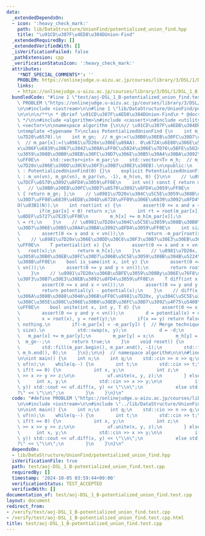 ```yaml
---
data:
  _extendedDependsOn:
  - icon: ':heavy_check_mark:'
    path: lib/DataStructure/UnionFind/potentialized_union_find.hpp
    title: "\u91CD\u307F\u4ED8\u304DUnion-Find"
  _extendedRequiredBy: []
  _extendedVerifiedWith: []
  _isVerificationFailed: false
  _pathExtension: cpp
  _verificationStatusIcon: ':heavy_check_mark:'
  attributes:
    '*NOT_SPECIAL_COMMENTS*': ''
    PROBLEM: https://onlinejudge.u-aizu.ac.jp/courses/library/3/DSL/1/DSL_1_B
    links:
    - https://onlinejudge.u-aizu.ac.jp/courses/library/3/DSL/1/DSL_1_B
  bundledCode: "#line 1 \"test/aoj-DSL_1_B-potentialized_union_find.test.cpp\"\n#define\
    \ PROBLEM \"https://onlinejudge.u-aizu.ac.jp/courses/library/3/DSL/1/DSL_1_B\"\
    \n\n#include <iostream>\n\n#line 1 \"lib/DataStructure/UnionFind/potentialized_union_find.hpp\"\
    \n\n\n\n/**\n * @brief \u91CD\u307F\u4ED8\u304DUnion-Find\n * @docs docs/DataStructure/UnionFind/potentialized_union_find.md\n\
    \ */\n\n#include <algorithm>\n#include <cassert>\n#include <utility>\n#include\
    \ <vector>\n\nnamespace algorithm {\n\n// \u91CD\u307F\u4ED8\u304DUnion-Find\uFF0E\
    \ntemplate <typename T>\nclass PotentializedUnionFind {\n    int m_vn;  // m_vn:=(\u8981\
    \u7D20\u6570).\n    int m_gn;  // m_gn:=(\u30B0\u30EB\u30FC\u30D7\u6570).\n  \
    \  // m_par[x]:=(\u8981\u7D20x\u306E\u89AA). 0\u672A\u6E80\u306E\u5834\u5408\uFF0C\
    x\u306F\u6839\u3067\u3042\u308A\uFF0C\u5024\u306E\u7D76\u5BFE\u5024\u306F\u5C5E\
    \u3059\u308B\u30B0\u30EB\u30FC\u30D7\u306E\u30B5\u30A4\u30BA\u3092\u8868\u3059\
    \uFF0E\n    std::vector<int> m_par;\n    std::vector<T> m_h;  // m_h[x]:=(\u8981\
    \u7D20x\u306E\u30DD\u30C6\u30F3\u30B7\u30E3\u30EB).\n\npublic:\n    PotentializedUnionFind()\
    \ : PotentializedUnionFind(0) {}\n    explicit PotentializedUnionFind(size_t vn)\
    \ : m_vn(vn), m_gn(vn), m_par(vn, -1), m_h(vn, 0) {}\n\n    // \u8981\u7D20\u306E\
    \u7DCF\u6570\u3092\u8FD4\u3059\uFF0E\n    int vn() const { return m_vn; };\n \
    \   // \u30B0\u30EB\u30FC\u30D7\u6570\u3092\u8FD4\u3059\uFF0E\n    int gn() const\
    \ { return m_gn; };\n    // \u8981\u7D20x\u304C\u5C5E\u3059\u308B\u30B0\u30EB\u30FC\
    \u30D7\uFF08\u6839\u4ED8\u304D\u6728\uFF09\u306E\u6839\u3092\u8FD4\u3059\uFF0E\
    O(\u03B1(N)).\n    int root(int x) {\n        assert(0 <= x and x < vn());\n \
    \       if(m_par[x] < 0) return x;\n        int rt = root(m_par[x]);  // \u7D4C\
    \u8DEF\u5727\u7E2E\uFF0E\n        m_h[x] += m_h[m_par[x]];\n        return m_par[x]\
    \ = rt;\n    }\n    // \u8981\u7D20x\u304C\u5C5E\u3059\u308B\u30B0\u30EB\u30FC\
    \u30D7\u306E\u30B5\u30A4\u30BA\u3092\u8FD4\u3059\uFF0E\n    int size(int x) {\n\
    \        assert(0 <= x and x < vn());\n        return -m_par[root(x)];\n    }\n\
    \    // \u8981\u7D20x\u306E\u30DD\u30C6\u30F3\u30B7\u30E3\u30EB\u3092\u8FD4\u3059\
    \uFF0E\n    T potential(int x) {\n        assert(0 <= x and x < vn());\n     \
    \   root(x);\n        return m_h[x];\n    }\n    // \u8981\u7D20x, y\u304C\u540C\
    \u3058\u30B0\u30EB\u30FC\u30D7\u306B\u5C5E\u3059\u308B\u304B\u5224\u5B9A\u3059\
    \u308B\uFF0E\n    bool is_same(int x, int y) {\n        assert(0 <= x and x <\
    \ vn());\n        assert(0 <= y and y < vn());\n        return root(x) == root(y);\n\
    \    }\n    // \u8981\u7D20x\u306B\u5BFE\u3059\u308By\u306E\u76F8\u5BFE\u30DD\u30C6\
    \u30F3\u30B7\u30E3\u30EB\u3092\u8FD4\u3059\uFF0E\n    T diff(int x, int y) {\n\
    \        assert(0 <= x and x < vn());\n        assert(0 <= y and y < vn());\n\
    \        return potential(y) - potential(x);\n    }\n    // diff(x,y)==d \u3068\
    \u306A\u308B\u3088\u3046\u306B\uFF0C\u8981\u7D20x, y\u304C\u5C5E\u3059\u308B\u305D\
    \u308C\u305E\u308C\u306E\u30B0\u30EB\u30FC\u30D7\u3092\u4F75\u5408\u3059\u308B\
    \uFF0E\n    bool unite(int x, int y, T d) {\n        assert(0 <= x and x < vn());\n\
    \        assert(0 <= y and y < vn());\n        d = potential(x) + d - potential(y);\n\
    \        x = root(x), y = root(y);\n        if(x == y) return false;     // Do\
    \ nothing.\n        if(-m_par[x] < -m_par[y]) {  // Merge technique (union by\
    \ size).\n            std::swap(x, y);\n            d = -d;\n        }\n     \
    \   m_par[x] += m_par[y];\n        m_par[y] = x;\n        m_h[y] = d;\n      \
    \  m_gn--;\n        return true;\n    }\n    void reset() {\n        m_gn = vn();\n\
    \        std::fill(m_par.begin(), m_par.end(), -1);\n        std::fill(m_h.begin(),\
    \ m_h.end(), 0);\n    }\n};\n\n}  // namespace algorithm\n\n\n#line 6 \"test/aoj-DSL_1_B-potentialized_union_find.test.cpp\"\
    \n\nint main() {\n    int n;\n    int q;\n    std::cin >> n >> q;\n\n    algorithm::PotentializedUnionFind<int>\
    \ uf(n);\n    while(q--) {\n        int t;\n        std::cin >> t;\n\n       \
    \ if(t == 0) {\n            int x, y;\n            int z;\n            std::cin\
    \ >> x >> y >> z;\n\n            uf.unite(x, y, z);\n        } else {\n      \
    \      int x, y;\n            std::cin >> x >> y;\n\n            if(uf.is_same(x,\
    \ y)) std::cout << uf.diff(x, y) << \"\\n\";\n            else std::cout << \"\
    ?\" << \"\\n\";\n        }\n    }\n}\n"
  code: "#define PROBLEM \"https://onlinejudge.u-aizu.ac.jp/courses/library/3/DSL/1/DSL_1_B\"\
    \n\n#include <iostream>\n\n#include \"../lib/DataStructure/UnionFind/potentialized_union_find.hpp\"\
    \n\nint main() {\n    int n;\n    int q;\n    std::cin >> n >> q;\n\n    algorithm::PotentializedUnionFind<int>\
    \ uf(n);\n    while(q--) {\n        int t;\n        std::cin >> t;\n\n       \
    \ if(t == 0) {\n            int x, y;\n            int z;\n            std::cin\
    \ >> x >> y >> z;\n\n            uf.unite(x, y, z);\n        } else {\n      \
    \      int x, y;\n            std::cin >> x >> y;\n\n            if(uf.is_same(x,\
    \ y)) std::cout << uf.diff(x, y) << \"\\n\";\n            else std::cout << \"\
    ?\" << \"\\n\";\n        }\n    }\n}\n"
  dependsOn:
  - lib/DataStructure/UnionFind/potentialized_union_find.hpp
  isVerificationFile: true
  path: test/aoj-DSL_1_B-potentialized_union_find.test.cpp
  requiredBy: []
  timestamp: '2024-10-05 03:59:44+09:00'
  verificationStatus: TEST_ACCEPTED
  verifiedWith: []
documentation_of: test/aoj-DSL_1_B-potentialized_union_find.test.cpp
layout: document
redirect_from:
- /verify/test/aoj-DSL_1_B-potentialized_union_find.test.cpp
- /verify/test/aoj-DSL_1_B-potentialized_union_find.test.cpp.html
title: test/aoj-DSL_1_B-potentialized_union_find.test.cpp
---
```

